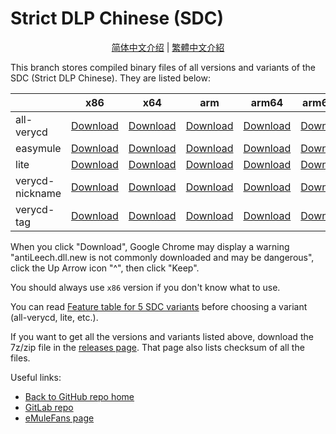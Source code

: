 ﻿# Strict DLP Chinese (SDC)

<p align="center">
<a href="readme.zh-hans.md">简体中文介绍</a> | <a href="readme.zh-hant.md">繁體中文介紹</a>
</p>

This branch stores compiled binary files of all versions and variants of the SDC (Strict DLP Chinese). They are listed below:

|                 | x86      | x64      | arm      | arm64    | arm64ec  |
|-----------------|----------|----------|----------|----------|----------|
| all-verycd      | [Download](https://github.com/chengr28/specialdlp/raw/binary/x86/all-verycd/antiLeech.dll.new)      | [Download](https://github.com/chengr28/specialdlp/raw/binary/x64/all-verycd/antiLeechx64.dll.new)      | [Download](https://github.com/chengr28/specialdlp/raw/binary/arm/all-verycd/antiLeecharm.dll.new)      | [Download](https://github.com/chengr28/specialdlp/raw/binary/arm64/all-verycd/antiLeecharm64.dll.new)      | [Download](https://github.com/chengr28/specialdlp/raw/binary/arm64ec/all-verycd/antiLeecharm64ec.dll.new)      |
| easymule        | [Download](https://github.com/chengr28/specialdlp/raw/binary/x86/easymule/antiLeech.dll.new)        | [Download](https://github.com/chengr28/specialdlp/raw/binary/x64/easymule/antiLeechx64.dll.new)        | [Download](https://github.com/chengr28/specialdlp/raw/binary/arm/easymule/antiLeecharm.dll.new)        | [Download](https://github.com/chengr28/specialdlp/raw/binary/arm64/easymule/antiLeecharm64.dll.new)        | [Download](https://github.com/chengr28/specialdlp/raw/binary/arm64ec/easymule/antiLeecharm64ec.dll.new)        |
| lite            | [Download](https://github.com/chengr28/specialdlp/raw/binary/x86/lite/antiLeech.dll.new)            | [Download](https://github.com/chengr28/specialdlp/raw/binary/x64/lite/antiLeechx64.dll.new)            | [Download](https://github.com/chengr28/specialdlp/raw/binary/arm/lite/antiLeecharm.dll.new)            | [Download](https://github.com/chengr28/specialdlp/raw/binary/arm64/lite/antiLeecharm64.dll.new)            | [Download](https://github.com/chengr28/specialdlp/raw/binary/arm64ec/lite/antiLeecharm64ec.dll.new)            |
| verycd-nickname | [Download](https://github.com/chengr28/specialdlp/raw/binary/x86/verycd-nickname/antiLeech.dll.new) | [Download](https://github.com/chengr28/specialdlp/raw/binary/x64/verycd-nickname/antiLeechx64.dll.new) | [Download](https://github.com/chengr28/specialdlp/raw/binary/arm/verycd-nickname/antiLeecharm.dll.new) | [Download](https://github.com/chengr28/specialdlp/raw/binary/arm64/verycd-nickname/antiLeecharm64.dll.new) | [Download](https://github.com/chengr28/specialdlp/raw/binary/arm64ec/verycd-nickname/antiLeecharm64ec.dll.new) |
| verycd-tag      | [Download](https://github.com/chengr28/specialdlp/raw/binary/x86/verycd-tag/antiLeech.dll.new)      | [Download](https://github.com/chengr28/specialdlp/raw/binary/x64/verycd-tag/antiLeechx64.dll.new)      | [Download](https://github.com/chengr28/specialdlp/raw/binary/arm/verycd-tag/antiLeecharm.dll.new)      | [Download](https://github.com/chengr28/specialdlp/raw/binary/arm64/verycd-tag/antiLeecharm64.dll.new)      | [Download](https://github.com/chengr28/specialdlp/raw/binary/arm64ec/verycd-tag/antiLeecharm64ec.dll.new)      |

When you click "Download", Google Chrome may display a warning "antiLeech.dll.new is not commonly downloaded and may be dangerous", click the Up Arrow icon "^", then click "Keep".

You should always use <code>x86</code> version if you don't know what to use.

You can read [Feature table for 5 SDC variants](https://github.com/chengr28/specialdlp/blob/master/specialdlp/documents/readme.en.md) before choosing a variant (all-verycd, lite, etc.).

If you want to get all the versions and variants listed above, download the 7z/zip file in the [releases page](https://github.com/chengr28/specialdlp/releases). That page also lists checksum of all the files.

Useful links:
* [Back to GitHub repo home](https://github.com/chengr28/specialdlp)
* [GitLab repo](https://gitlab.com/chengr28/specialdlp)
* [eMuleFans page](https://emulefans.com/strict-dlp-chinese-v44005-10)
